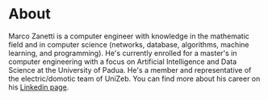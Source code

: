 # About

Marco Zanetti is a computer engineer with knowledge in the mathematic field and in computer science (networks, database, algorithms, machine learning, and programming). He's currently enrolled for a master's in computer engineering with a focus on Artificial Intelligence and Data Science at the University of Padua. He's a member and representative of the electric/domotic team of UniZeb. You can find more about his career on his [Linkedin page](https://www.linkedin.com/in/marco-zanetti-35b857170/).

